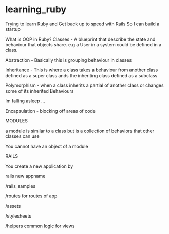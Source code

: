 # learning_ruby
Trying to learn Ruby and Get back up to speed with Rails
So I can build a startup


What is OOP in Ruby?
Classes - A blueprint that describe the state and behaviour that objects share. e.g a User in a system could be defined in a class.

Abstraction - Basically this is grouping behaviour in classes

Inheritance - This is where a class takes a behaviour from another class defined as a super class ands the inheriting class defined as a subclass

Polymorphism - when a class inherits a partial of another class or changes some of its inherited Behaviours

Im falling asleep ...

Encapsulation - blocking off areas of code

MODULES

a module is similar to a class but is a collection of behaviors that other classes can use

You cannot have an object of a module

RAILS

You create a new application by

rails new appname

/rails_samples

/routes for routes of app

/assets 

/stylesheets

/helpers common logic for views 




